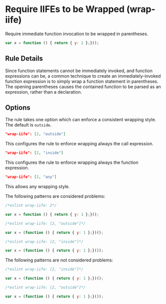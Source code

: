 # Require IIFEs to be Wrapped (wrap-iife)

Require immediate function invocation to be wrapped in parentheses.

```js
var x = function () { return { y: 1 };}();
```

## Rule Details

Since function statements cannot be immediately invoked, and function expressions can be, a common technique to create an immediately-invoked function expression is to simply wrap a function statement in parentheses. The opening parentheses causes the contained function to be parsed as an expression, rather than a declaration.

## Options

The rule takes one option which can enforce a consistent wrapping style. The default is `outside`.

```json
"wrap-iife": [2, "outside"]
```

This configures the rule to enforce wrapping always the call expression.

```json
"wrap-iife": [2, "inside"]
```

This configures the rule to enforce wrapping always the function expression.

```json
"wrap-iife": [2, "any"]
```

This allows any wrapping style.

The following patterns are considered problems:

```js
/*eslint wrap-iife: 2*/

var x = function () { return { y: 1 };}();
```

```js
/*eslint wrap-iife: [2, "outside"]*/

var x = (function () { return { y: 1 };})();
```

```js
/*eslint wrap-iife: [2, "inside"]*/

var x = (function () { return { y: 1 };}());
```

The following patterns are not considered problems:

```js
/*eslint wrap-iife: [2, "inside"]*/

var x = (function () { return { y: 1 };})();
```

```js
/*eslint wrap-iife: [2, "outside"]*/

var x = (function () { return { y: 1 };}());
```
